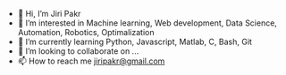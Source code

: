 - 👋 Hi, I’m Jiri Pakr
- 👀 I’m interested in Machine learning, Web development, Data Science, Automation, Robotics, Optimalization
- 🌱 I’m currently learning Python, Javascript, Matlab, C, Bash, Git
- 💞️ I’m looking to collaborate on ...
- 📫 How to reach me jiripakr@gmail.com
